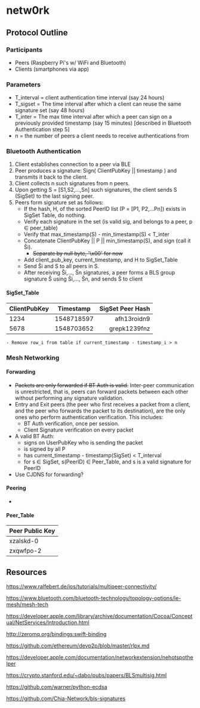 # netw0rk

## Protocol Outline
### Participants
- Peers   (Raspberry Pi's w/ WiFi and Bluetooth)
- Clients (smartphones via app)

### Parameters
- T_interval = client authentication time interval (say 24 hours)
- T_sigset = The time interval after which a client can reuse the same signature set (say 48 hours)
- T_inter = The max time interval after which a peer can sign on a previously provided timestamp (say 15 minutes) [described in Bluetooth Authentication step 5]
- n = the number of peers a client needs to receive authentications from

### Bluetooth Authentication
1. Client establishes connection to a peer via BLE
2. Peer produces a signature: Sign( ClientPubKey || timestamp ) and transmits it back to the client.
3. Client collects n such signatures from n peers.
4. Upon getting S = \[S1,S2,...,Sn] such signatures, the client sends S (SigSet) to the last signing peer.
5. Peers form signature set as follows:
    - If the hash, H, of the sorted PeerID list (P = \[P1, P2,...Pn]) exists in SigSet Table, do nothing.
    - Verify each signature in the set (is valid sig, and belongs to a peer, p ∈ peer_table)
    - Verify that max_timestamp(S) - min_timestamp(S) < T_inter
    - Concatenate ClientPubKey || P || min_timestamp(S), and sign (call it Ši).
      - ~~Separate by null byte, '\x00' for now~~
    - Add client_pub_key, current_timestamp, and H to SigSet_Table
    - Send Ši and S to all peers in S.
    - After receiving Ši,..., Šn signatures, a peer forms a BLS group signature Š using Ši,..., Šn, and sends Š to client


 #### SigSet_Table
  | ClientPubKey    | Timestamp     | SigSet Peer Hash  |
  | --------------- |:-------------:| -----------------:|
  | 1234            | 1548718597    | afh13roidn9       |
  | 5678            | 1548703652    | grepk1239fnz      |

    - Remove row_i from table if current_timestamp - timestamp_i > n

### Mesh Networking

#### Forwarding
- ~~Packets are only forwarded if BT Auth is valid.~~ Inter-peer communication is unrestricted, that is, peers can forward packets between each other without performing any signature validation.
- Entry and Exit peers (the peer who first receives a packet from a client, and the peer who forwards the packet to its destination), are the only ones who perform authentication verification. This includes:
    - BT Auth verification, once per session.
    - Client Signature verification on every packet
- A valid BT Auth:
    - signs on UserPubKey who is sending the packet
    - is signed by all P
    - has current_timestamp - timestamp(SigSet) < T_interval
    - for s ∈ SigSet, s(PeerID) ∈ Peer_Table, and s is a valid signature for PeerID
- Use CJDNS for forwarding?


#### Peering
-

#### Peer_Table
  | Peer Public Key |
  | --------------- |
  | xzalskd-0       |
  | zxqwfpo-2       |







## Resources
https://www.ralfebert.de/ios/tutorials/multipeer-connectivity/

https://www.bluetooth.com/bluetooth-technology/topology-options/le-mesh/mesh-tech

https://developer.apple.com/library/archive/documentation/Cocoa/Conceptual/NetServices/Introduction.html

http://zeromq.org/bindings:swift-binding

https://github.com/ethereum/devp2p/blob/master/rlpx.md

https://developer.apple.com/documentation/networkextension/nehotspothelper

https://crypto.stanford.edu/~dabo/pubs/papers/BLSmultisig.html

https://github.com/warner/python-ecdsa

https://github.com/Chia-Network/bls-signatures
